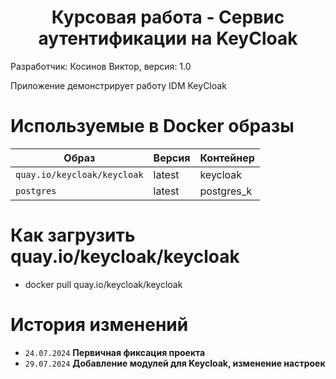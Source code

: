 <h1 align="center">Курсовая работа - Сервис аутентификации на KeyCloak</h1>
Разработчик: Косинов Виктор, версия: 1.0

Приложение демонстрирует работу IDM KeyCloak

# Используемые в Docker образы 

| Образ                        | Версия |  Контейнер  |
|------------------------------|--------|-------------|
| `quay.io/keycloak/keycloak`  | latest |  keycloak   |
| `postgres`                   | latest |  postgres_k |
 
# Как загрузить quay.io/keycloak/keycloak

- docker pull quay.io/keycloak/keycloak

# История изменений

- `24.07.2024` **Первичная фиксация проекта**
- `29.07.2024` **Добавление модулей для Keycloak, изменение настроек**